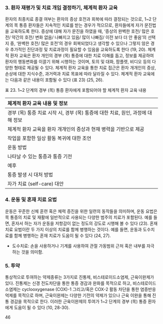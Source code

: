 ### 3. 환자 재평가 및 치료 개입 결정하기, 체계적 환자 교육

환자의 최종치료 종결 여부는 환자의 증상 호전과 회복에 따라 결정되는 것으로, 1~2 단계의 목 통증 환자들은 지속적인 치료를 받는 경우가 적으므로, 환자들에게 자가 문진법을 교육하도록 한다. 증상에 대해 자가 문진을 하였을 때, ‘증상의 완벽한 호전/ 많은 호전/ 약간의 호전/ 변화 없음/ 나빠지고 있음/ 많이 나빠짐/ 이전 보다 더 안 좋음’의 선택지 중, ‘완벽한 호전/ 많은 호전’의 경우 회복되었다고 생각할 수 있으나 그렇지 않은 경우 추가적인 진단과정 및 치료과정이 필요할 수 있음을 교육하도록 한다 (19, 20).
체계적 환자 교육은 환자 개인의 경부 (목) 통증에 대한 치료 이해를 돕고, 정보를 제공하여 환자의 행동변화를 이끌기 위해 시행하는 것이며, 토의 및 대화, 팜플렛, 비디오 등의 다양한 형태로 제공될 수 있다. 체계적 환자 교육을 통한 치료 접근은 환자 개개인의 증상, 손상에 대한 지식수준, 과거력과 치료 목표에 따라 달라질 수 있다. 체계적 환자 교육에는 다음과 같은 내용이 포함될 수 있다 (표 23) (25, 26).

표 23. 1~2 단계의 경부 (목) 통증 환자에게 포함되어야 할 체계적 환자 교육 내용

| 체계적 환자 교육 내용 및 정보                                    |
| :--------------------------------------------------------------- |
| 경부 (목) 통증 치료 시작 시, 경부 (목) 통증에 대한 치료, 원인, 과정에 대해 정보 |
| 체계적 환자 교육을 환자 개개인의 증상과 현재 병력을 기반으로 제공 |
| 작업을 포함한 일상 활동 복귀에 대한 조언                         |
| 운동 방법                                                      |
| 나타날 수 있는 통증과 통증 기전                                |
| 예후                                                           |
| 통증 발생 시 대처 방법                                         |
| 자가 치료 (self-care) 대안                                     |

### 4. 운동 및 혼재 치료 요법

운동은 꾸준한 신체 훈련 혹은 체력 증진을 위한 일련의 동작들을 의미하며, 운동 요법은 목 통증의 치료 및 재활에 일반적으로 사용되는 다양한 범주의 치료가 포함된다. 예를 들면, 혼자서 하는 자가 운동을 저항감이 없는 정도의 강도로 시행해 볼 수 있다 (23).
혼재 치료 요법이란 두 가지 이상의 치료를 함께 병행하는 것이다. 예를 들면, 운동과 도수치료를 함께 병행하는 혼재 치료가 도움이 될 수 있다 (24, 27).
* 도수치료: 손을 사용하거나 기계를 사용하여 관절 가동범위 근처 혹은 내부를 자극하는 것을 의미함.

### 5. 투약

통상적으로 투여하는 약제종류는 3가지로 진통제, 비스테로이드소염제, 근육이완제가 있다. 진통제는 신경 전도차단을 통한 통증 경감과 완화를 목적으로 하고, 비스테로이드소염제는 cyclooxygenase (COX)-1 그리고/혹은 COX-2 활동 차단을 통한 염증반응 억제를 목적으로 하며, 근육이완제는 다양한 기전의 약제가 있으나 근육 이완을 통해 진통 경감을 목적으로 한다. 이러한 근육이완제의 투여가 1~2 단계의 경부 (목) 통증 환자에게 도움이 될 수 있다 (10, 28-30).

<PAGE>46